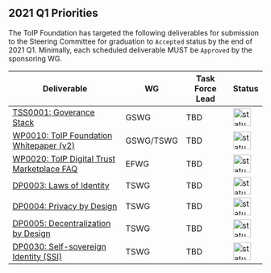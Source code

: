 
## 2021 Q1 Priorities
The ToIP Foundation has targeted the following deliverables for submission to the Steering Committee for graduation to `Accepted` status by the end of 2021 Q1. Minimally, each scheduled deliverable MUST be `Approved` by the sponsoring WG.

| Deliverable | WG | Task Force Lead | Status |
| --- | --- | --- | --- |
| [TSS0001: Goverance Stack](github_repo_url) | GSWG | TBD | <img src="https://trustoverip.github.io/deliverables/_images/results/Yellow_Light_Icon.png" alt="status" width="35" height="35"> |
| [WP0010: ToIP Foundation Whitepaper (v2)](https://github.com/trustoverip/WP0010-toip-foundation-whitepaper) | GSWG/TSWG| TBD | <img src="https://trustoverip.github.io/deliverables/_images/results/Yellow_Light_Icon.png" alt="status" width="35" height="35"> |
| [WP0020: ToIP Digital Trust Marketplace FAQ](https://github.com/trustoverip/WP0020-digital-trust-marketplace-faq/) | EFWG | TBD | <img src="https://trustoverip.github.io/deliverables/_images/results/Green_Light_Icon.png" alt="status" width="35" height="35"> |
| [DP0003: Laws of Identity](https://github.com/trustoverip/deliverables/blob/main/recommendations/DP0003-laws-of-identity/) | TSWG | TBD | <img src="https://trustoverip.github.io/deliverables/_images/results/Green_Light_Icon.png" alt="status" width="35" height="35"> |
[DP0004: Privacy by Design](https://github.com/trustoverip/deliverables/tree/main/recommendations/DP0004-privacy-by-design) | TSWG | TBD | <img src="https://trustoverip.github.io/deliverables/_images/results/Green_Light_Icon.png" alt="status" width="35" height="35"> |
| [DP0005: Decentralization by Design](github_repo_url) | TSWG | TBD | <img src="https://trustoverip.github.io/deliverables/_images/results/Green_Light_Icon.png" alt="status" width="35" height="35"> |
| [DP0030: Self-sovereign Identity (SSI)](github_repo_url) | TSWG | TBD | <img src="https://trustoverip.github.io/deliverables/_images/results/Green_Light_Icon.png" alt="status" width="35" height="35"> |
